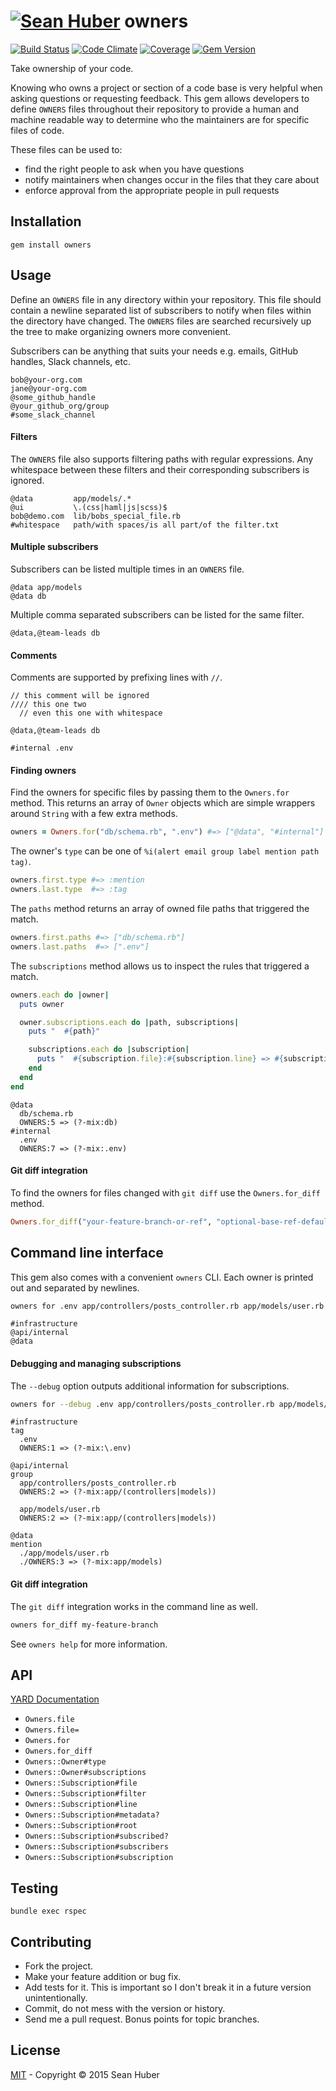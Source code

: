 # [![Sean Huber](https://cloud.githubusercontent.com/assets/2419/6550752/832d9a64-c5ea-11e4-9717-6f9aa6e023b5.png)](https://github.com/shuber) owners

[![Build Status](https://secure.travis-ci.org/shuber/owners.svg)](http://travis-ci.org/shuber/owners) [![Code Climate](https://codeclimate.com/github/shuber/owners/badges/gpa.svg)](https://codeclimate.com/github/shuber/owners) [![Coverage](https://codeclimate.com/github/shuber/owners/badges/coverage.svg)](https://codeclimate.com/github/shuber/owners) [![Gem Version](https://badge.fury.io/rb/owners.svg)](http://badge.fury.io/rb/owners)

Take ownership of your code.

Knowing who owns a project or section of a code base is very helpful when asking questions or requesting feedback. This gem allows developers to define `OWNERS` files throughout their repository to provide a human and machine readable way to determine who the maintainers are for specific files of code.

These files can be used to:

* find the right people to ask when you have questions
* notify maintainers when changes occur in the files that they care about
* enforce approval from the appropriate people in pull requests


## Installation

```
gem install owners
```


## Usage

Define an `OWNERS` file in any directory within your repository. This file should contain a newline separated list of subscribers to notify when files within the directory have changed. The `OWNERS` files are searched recursively up the tree to make organizing owners more convenient.

Subscribers can be anything that suits your needs e.g. emails, GitHub handles, Slack channels, etc.

```
bob@your-org.com
jane@your-org.com
@some_github_handle
@your_github_org/group
#some_slack_channel
```

#### Filters

The `OWNERS` file also supports filtering paths with regular expressions. Any whitespace between these filters and their corresponding subscribers is ignored.

```
@data         app/models/.*
@ui           \.(css|haml|js|scss)$
bob@demo.com  lib/bobs_special_file.rb
#whitespace   path/with spaces/is all part/of the filter.txt
```

#### Multiple subscribers

Subscribers can be listed multiple times in an `OWNERS` file.

```
@data app/models
@data db
```

Multiple comma separated subscribers can be listed for the same filter.

```
@data,@team-leads db
```

#### Comments

Comments are supported by prefixing lines with `//`.

```
// this comment will be ignored
//// this one two
  // even this one with whitespace

@data,@team-leads db

#internal .env
```

#### Finding owners

Find the owners for specific files by passing them to the `Owners.for` method.
This returns an array of `Owner` objects which are simple wrappers around
`String` with a few extra methods.

```ruby
owners = Owners.for("db/schema.rb", ".env") #=> ["@data", "#internal"]
```

The owner's `type` can be one of `%i(alert email group label mention path tag)`.

```ruby
owners.first.type #=> :mention
owners.last.type  #=> :tag
```

The `paths` method returns an array of owned file paths that triggered the match.

```ruby
owners.first.paths #=> ["db/schema.rb"]
owners.last.paths  #=> [".env"]
```

The `subscriptions` method allows us to inspect the rules that triggered a match.

```ruby
owners.each do |owner|
  puts owner

  owner.subscriptions.each do |path, subscriptions|
    puts "  #{path}"

    subscriptions.each do |subscription|
      puts "  #{subscription.file}:#{subscription.line} => #{subscription.filter}"
    end
  end
end
```

```
@data
  db/schema.rb
  OWNERS:5 => (?-mix:db)
#internal
  .env
  OWNERS:7 => (?-mix:.env)
```

#### Git diff integration

To find the owners for files changed with `git diff` use the `Owners.for_diff` method.

```ruby
Owners.for_diff("your-feature-branch-or-ref", "optional-base-ref-defaults-to-master")
```


## Command line interface

This gem also comes with a convenient `owners` CLI. Each owner is printed out and separated by newlines.

```bash
owners for .env app/controllers/posts_controller.rb app/models/user.rb
```

```
#infrastructure
@api/internal
@data
```

#### Debugging and managing subscriptions

The `--debug` option outputs additional information for subscriptions.

```bash
owners for --debug .env app/controllers/posts_controller.rb app/models/user.rb
```

```
#infrastructure
tag
  .env
  OWNERS:1 => (?-mix:\.env)

@api/internal
group
  app/controllers/posts_controller.rb
  OWNERS:2 => (?-mix:app/(controllers|models))

  app/models/user.rb
  OWNERS:2 => (?-mix:app/(controllers|models))

@data
mention
  ./app/models/user.rb
  ./OWNERS:3 => (?-mix:app/models)
```

#### Git diff integration

The `git diff` integration works in the command line as well.

```bash
owners for_diff my-feature-branch
```

See `owners help` for more information.


## API

[YARD Documentation](http://www.rubydoc.info/github/shuber/owners)

* `Owners.file`
* `Owners.file=`
* `Owners.for`
* `Owners.for_diff`
* `Owners::Owner#type`
* `Owners::Owner#subscriptions`
* `Owners::Subscription#file`
* `Owners::Subscription#filter`
* `Owners::Subscription#line`
* `Owners::Subscription#metadata?`
* `Owners::Subscription#root`
* `Owners::Subscription#subscribed?`
* `Owners::Subscription#subscribers`
* `Owners::Subscription#subscription`


## Testing

```
bundle exec rspec
```


## Contributing

* Fork the project.
* Make your feature addition or bug fix.
* Add tests for it. This is important so I don't break it in a future version unintentionally.
* Commit, do not mess with the version or history.
* Send me a pull request. Bonus points for topic branches.


## License

[MIT](https://github.com/shuber/owners/blob/master/LICENSE) - Copyright © 2015 Sean Huber
